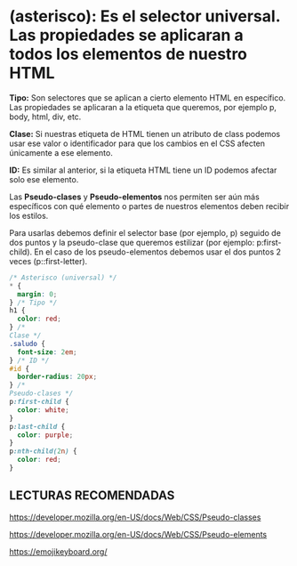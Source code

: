 # (asterisco): Es el selector universal. Las propiedades se aplicaran a todos los elementos de nuestro HTML

**Tipo:** Son selectores que se aplican a cierto elemento HTML en específico. Las propiedades se aplicaran a la etiqueta que queremos, por ejemplo p, body, html, div, etc.

**Clase:** Si nuestras etiqueta de HTML tienen un atributo de class podemos usar ese valor o identificador para que los cambios en el CSS afecten únicamente a ese elemento.

**ID:** Es similar al anterior, si la etiqueta HTML tiene un ID podemos afectar solo ese elemento.

Las **Pseudo-clases** y **Pseudo-elementos** nos permiten ser aún más específicos con qué elemento o partes de nuestros elementos deben recibir los estilos.

Para usarlas debemos definir el selector base (por ejemplo, p) seguido de dos puntos y la pseudo-clase que queremos estilizar (por ejemplo: p:first-child). En el caso de los pseudo-elementos debemos usar el dos puntos 2 veces (p::first-letter).

```css
/* Asterisco (universal) */
* {
  margin: 0;
} /* Tipo */
h1 {
  color: red;
} /*
Clase */
.saludo {
  font-size: 2em;
} /* ID */
#id {
  border-radius: 20px;
} /*
Pseudo-clases */
p:first-child {
  color: white;
}
p:last-child {
  color: purple;
}
p:nth-child(2n) {
  color: red;
}
```

## LECTURAS RECOMENDADAS

<https://developer.mozilla.org/en-US/docs/Web/CSS/Pseudo-classes>

<https://developer.mozilla.org/en-US/docs/Web/CSS/Pseudo-elements>

<https://emojikeyboard.org/>
